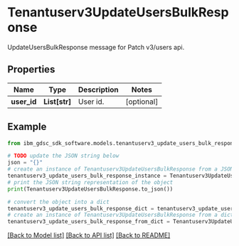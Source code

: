 # Tenantuserv3UpdateUsersBulkResponse

UpdateUsersBulkResponse message for Patch v3/users api.

## Properties

Name | Type | Description | Notes
------------ | ------------- | ------------- | -------------
**user_id** | **List[str]** | User id. | [optional] 

## Example

```python
from ibm_gdsc_sdk_software.models.tenantuserv3_update_users_bulk_response import Tenantuserv3UpdateUsersBulkResponse

# TODO update the JSON string below
json = "{}"
# create an instance of Tenantuserv3UpdateUsersBulkResponse from a JSON string
tenantuserv3_update_users_bulk_response_instance = Tenantuserv3UpdateUsersBulkResponse.from_json(json)
# print the JSON string representation of the object
print(Tenantuserv3UpdateUsersBulkResponse.to_json())

# convert the object into a dict
tenantuserv3_update_users_bulk_response_dict = tenantuserv3_update_users_bulk_response_instance.to_dict()
# create an instance of Tenantuserv3UpdateUsersBulkResponse from a dict
tenantuserv3_update_users_bulk_response_from_dict = Tenantuserv3UpdateUsersBulkResponse.from_dict(tenantuserv3_update_users_bulk_response_dict)
```
[[Back to Model list]](../README.md#documentation-for-models) [[Back to API list]](../README.md#documentation-for-api-endpoints) [[Back to README]](../README.md)


